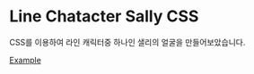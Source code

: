 # Line Chatacter Sally CSS

CSS를 이용하여 라인 캐릭터중 하나인 샐리의 얼굴을 만들어보았습니다.

[Example](http://codepen.io/auseyoo/pen/eBwOoB)
